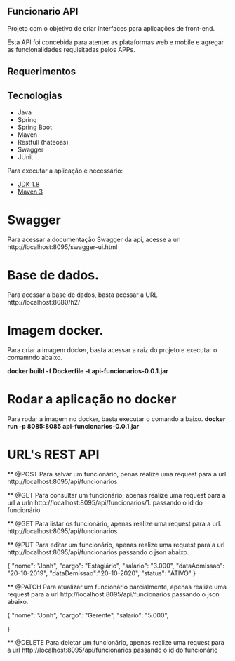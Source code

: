 ## Funcionario API
Projeto com o objetivo de criar interfaces para aplicações de front-end.

Esta API foi concebida para atenter as plataformas web e mobile e agregar as funcionalidades requisitadas pelos APPs.

## Requerimentos

## Tecnologias

* Java
* Spring 
* Spring Boot
* Maven
* Restfull (hateoas)
* Swagger
* JUnit

Para executar a aplicação é necessário:

- [JDK 1.8](http://www.oracle.com/technetwork/java/javase/downloads/jdk8-downloads-2133151.html)
- [Maven 3](https://maven.apache.org)

# Swagger
Para acessar a documentação Swagger da api, acesse a url http://localhost:8095/swagger-ui.html	

# Base de dados.
Para acessar a base de dados, basta acessar a URL http://localhost:8080/h2/

# Imagem docker.
Para criar a imagem docker, basta acessar a raiz do projeto e executar o comamndo abaixo.

**docker build -f Dockerfile -t api-funcionarios-0.0.1.jar**

# Rodar a aplicação no docker
Para rodar a imagem no docker, basta executar o comando a baixo.
**docker run -p 8085:8085 api-funcionarios-0.0.1.jar**

# URL's REST API


** @POST Para salvar um funcionário, penas realize uma request para a url. http://localhost:8095/api/funcionarios 

** @GET Para consultar um funcionário, apenas realize uma request para a url a urln http://localhost:8095/api/funcionarios/1. passando o id do funcionário 

** @GET Para listar os funcionário, apenas realize uma request para a url. http://localhost:8095/api/funcionarios

** @PUT Para editar um funcionário, apenas realize uma request para a url http://localhost:8095/api/funcionarios passando o json abaixo. 

{
	"nome": "Jonh",
	"cargo": "Estagiário",
	"salario": "3.000",
	"dataAdmissao": "20-10-2019",
	"dataDemissao":"20-10-2020",
	"status": "ATIVO"
}

** @PATCH Para atualizar um funcionário parcialmente, apenas realize uma request para a url http://localhost:8095/api/funcionarios passando o json abaixo.

{
	"nome": "Jonh",
	"cargo": "Gerente",
	"salario": "5.000",

}


** @DELETE Para deletar um funcionário, apenas realize uma request para a url http://localhost:8095/api/funcionarios passando o id do funcionário
